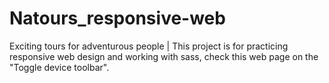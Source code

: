 # Natours_responsive-web
Exciting tours for adventurous people | This project is for practicing responsive web design and working with sass, check this web page on the "Toggle device toolbar".
